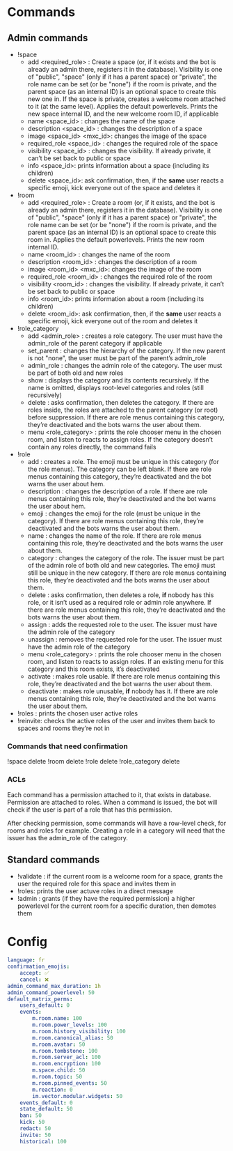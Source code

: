 # Commands

## Admin commands
- !space
    - add <name> <visibility> <required_role> <parent>: Create a space (or, if
      it exists and the bot is already an admin there, registers it in the
      database). Visibility is one of "public", "space" (only if it has a
      parent space) or "private", the role name can be set (or be "none") if
      the room is private, and the parent space (as an internal ID) is an
      optional space to create this new one in. If the space is private,
      creates a welcome room attached to it (at the same level). Applies the
      default powerlevels. Prints the new space internal ID, and the new
      welcome room ID, if applicable
    - name <space_id> <name>: changes the name of the space
    - description <space_id> <desc>: changes the description of a space
    - image <space_id> <mxc_id>: changes the image of the space
    - required_role <space_id> <role>: changes the required role of the space
    - visibility <space_id> <visibility>: changes the visibility. If already
      private, it can’t be set back to public or space
    - info <space_id>: prints information about a space (including its
      children)
    - delete <space_id>: ask confirmation, then, if the **same** user reacts a
      specific emoji, kick everyone out of the space and deletes it 
- !room
    - add <name> <visibility> <required_role> <space>: Create a room (or, if it
      exists, and the bot is already an admin there, registers it in the
      database). Visibility is one of "public", "space" (only if it has a
      parent space) or "private", the role name can be set (or be "none") if
      the room is private, and the parent space (as an internal ID) is an
      optional space to create this room in. Applies the default powerlevels.
      Prints the new room internal ID.
    - name <room_id> <name>: changes the name of the room
    - description <room_id> <desc>: changes the description of a room
    - image <room_id> <mxc_id>: changes the image of the room
    - required_role <room_id> <role>: changes the required role of the room
    - visibility <room_id> <visibility>: changes the visibility. If already
      private, it can’t be set back to public or space
    - info <room_id>: prints information about a room (including its children)
    - delete <room_id>: ask confirmation, then, if the **same** user reacts a
      specific emoji, kick everyone out of the room and deletes it 
- !role_category
    - add <name> <admin_role> <parent>: creates a role category. The user must
      have the admin_role of the parent category if applicable
    - set_parent <name> <parent>: changes the hierarchy of the category. If the
      new parent is not "none", the user must be part of the parent’s
      admin_role
    - admin_role <name> <role>: changes the admin role of the category. The
      user must be part of both old and new roles
    - show <name>: displays the category and its contents recursively. If the
      name is omitted, displays root-level categories and roles (still
      recursively)
    - delete <name>: asks confirmation, then deletes the category. If there are
      roles inside, the roles are attached to the parent category (or root)
      before suppression. If there are role menus containing this category,
      they’re deactivated and the bots warns the user about them.
    - menu <role_category> <room> <prompt>: prints the role chooser menu in the
      chosen room, and listen to reacts to assign roles. If the category
      doesn’t contain any roles directly, the command fails
- !role
    - add <name> <emoji> <category>: creates a role. The emoji must be unique
      in this category (for the role menus). The category can be left blank. If
      there are role menus containing this category, they’re deactivated and
      the bot warns the user about hem.
    - description <role> <desc>: changes the description of a role. If there
      are role menus containing this role, they’re deactivated and the bot
      warns the user about hem.
    - emoji <role> <emoji>: changes the emoji for the role (must be unique in
      the category). If there are role menus containing this role, they’re
      deactivated and the bots warns the user about them.
    - name <role> <name>: changes the name of the role. If there are role menus
      containing this role, they’re deactivated and the bots warns the user
      about them.
    - category <role> <category>: changes the category of the role. The issuer
      must be part of the admin role of both old and new categories. The emoji
      must still be unique in the new category. If there are role menus
      containing this role, they’re deactivated and the bots warns the user
      about them.
    - delete <role>: asks confirmation, then deletes a role, **if** nobody has
      this role, or it isn’t used as a required role or admin role anywhere. If
      there are role menus containing this role, they’re deactivated and the
      bots warns the user about them.
    - assign <user> <role>: adds the requested role to the user. The issuer
      must have the admin role of the category
    - unassign <user> <role>: removes the requested role for the user. The
      issuer must have the admin role of the category
    - menu <role_category> <room> <prompt>: prints the role chooser menu in the
      chosen room, and listen to reacts to assign roles. If an existing menu
      for this category and this room exists, it’s deactivated
    - activate <role>: makes role usable. If there are role menus containing
      this role, they’re deactivated and the bot warns the user about them.
    - deactivate <role>: makes role unusable, **if** nobody has it. If there
      are role menus containing this role, they’re deactivated and the bot
      warns the user about them.
- !roles <user>: prints the chosen user active roles
- !reinvite: checks the active roles of the user and invites them back to
  spaces and rooms they’re not in

### Commands that need confirmation

!space delete
!room delete
!role delete
!role_category delete

### ACLs

Each command has a permission attached to it, that exists in database.
Permission are attached to roles. When a command is issued, the bot will check
if the user is part of a role that has this permission.

After checking permission, some commands will have a row-level check, for rooms
and roles for example. Creating a role in a category will need that the issuer
has the admin_role of the category.
  
## Standard commands
  
- !validate <user>: if the current room is a welcome room for a space, grants
  the user the required role for this space and invites them in
- !roles: prints the user actuve roles in a direct message
- !admin <duration>: grants (if they have the required permission) a higher
  powerlevel for the current room for a specific duration, then demotes them

# Config

```yaml
language: fr
confirmation_emojis:
    accept: ✅
    cancel: ❌
admin_command_max_duration: 1h
admin_command_powerlevel: 50
default_matrix_perms:
    users_default: 0
    events:
        m.room.name: 100
        m.room.power_levels: 100
        m.room.history_visibility: 100
        m.room.canonical_alias: 50
        m.room.avatar: 50
        m.room.tombstone: 100
        m.room.server_acl: 100
        m.room.encryption: 100
        m.space.child: 50
        m.room.topic: 50
        m.room.pinned_events: 50
        m.reaction: 0
        im.vector.modular.widgets: 50
    events_default: 0
    state_default: 50
    ban: 50
    kick: 50
    redact: 50
    invite: 50
    historical: 100
```
    
